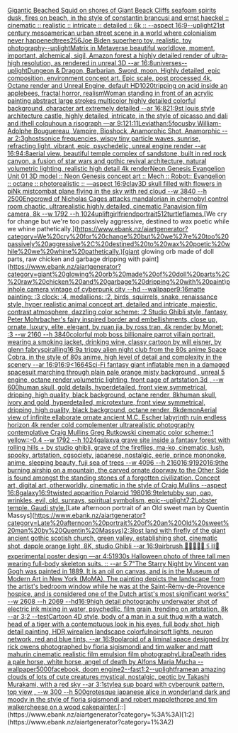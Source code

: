 [Gigantic Beached Squid on shores of Giant Beack Cliffs seafoam spirits dusk, fires on beach, in the style of constantin brancusi and ernst haeckel :: cinematic :: realistic :: intricate :: detailed :: 6k :: --aspect 16:9](https://www.ebank.nz/aiartgenerator?category=Gigantic%20Beached%20Squid%20on%20shores%20of%20Giant%20Beack%20Cliffs%20seafoam%20spirits%20dusk%2C%20fires%20on%20beach%2C%20in%20the%20style%20of%20constantin%20brancusi%20and%20ernst%20haeckel%20%3A%3A%20cinematic%20%3A%3A%20realistic%20%3A%3A%20intricate%20%3A%3A%20detailed%20%3A%3A%206k%20%3A%3A%20--aspect%2016%3A9)[--uplight](https://www.ebank.nz/aiartgenerator?category=--uplight)[21st century mesoamerican urban street scene in a world where colonialism never happened](https://www.ebank.nz/aiartgenerator?category=21st%20century%20mesoamerican%20urban%20street%20scene%20in%20a%20world%20where%20colonialism%20never%20happened)[trees](https://www.ebank.nz/aiartgenerator?category=trees)[256](https://www.ebank.nz/aiartgenerator?category=256)[Joe Biden superhero toy, realistic, toy photography](https://www.ebank.nz/aiartgenerator?category=Joe%20Biden%20superhero%20toy%2C%20realistic%2C%20toy%20photography)[--uplight](https://www.ebank.nz/aiartgenerator?category=--uplight)[Matrix in Metaverse beautiful world](https://www.ebank.nz/aiartgenerator?category=Matrix%20in%20Metaverse%20beautiful%20world)[love, moment, important, alchemical, sigil, Amazon forest a highly detailed render of ultra-high resolution, as rendered in unreal 3D --ar 16:8](https://www.ebank.nz/aiartgenerator?category=love%2C%20moment%2C%20important%2C%20alchemical%2C%20sigil%2C%20Amazon%20forest%20a%20highly%20detailed%20render%20of%20ultra-high%20resolution%2C%20as%20rendered%20in%20unreal%203D%20--ar%2016%3A8)[universes](https://www.ebank.nz/aiartgenerator?category=universes)[--uplight](https://www.ebank.nz/aiartgenerator?category=--uplight)[Dungeon & Dragon, Barbarian, Sword, moon,  Highly detailed, epic composition. environment concept art. Epic scale, post processed 4k, Octane render and Unreal Engine, default HD](https://www.ebank.nz/aiartgenerator?category=Dungeon%20%26%20Dragon%2C%20Barbarian%2C%20Sword%2C%20moon%2C%20%20Highly%20detailed%2C%20epic%20composition.%20environment%20concept%20art.%20Epic%20scale%2C%20post%20processed%204k%2C%20Octane%20render%20and%20Unreal%20Engine%2C%20default%20HD)[1020](https://www.ebank.nz/aiartgenerator?category=1020)[tripping on acid inside an applebees, fractal horror, realism](https://www.ebank.nz/aiartgenerator?category=tripping%20on%20acid%20inside%20an%20applebees%2C%20fractal%20horror%2C%20realism)[Woman standing in front of an acrylic painting abstract large strokes multicolor highly detailed colorful background, character art extremely detailed --ar 16:8](https://www.ebank.nz/aiartgenerator?category=Woman%20standing%20in%20front%20of%20an%20acrylic%20painting%20abstract%20large%20strokes%20multicolor%20highly%20detailed%20colorful%20background%2C%20character%20art%20extremely%20detailed%20--ar%2016%3A8)[21:9](https://www.ebank.nz/aiartgenerator?category=21%3A9)[st louis style architecture castle, highly detailed, intricate, in the style of picasso and dali and ithell colquhoun a risograph —ar 9:12](https://www.ebank.nz/aiartgenerator?category=st%20louis%20style%20architecture%20castle%2C%20highly%20detailed%2C%20intricate%2C%20in%20the%20style%20of%20picasso%20and%20dali%20and%20ithell%20colquhoun%20a%20risograph%20%E2%80%94ar%209%3A12)[1:1](https://www.ebank.nz/aiartgenerator?category=1%3A1)[1](https://www.ebank.nz/aiartgenerator?category=1)[Leviathan:5](https://www.ebank.nz/aiartgenerator?category=Leviathan%3A5)[focus](https://www.ebank.nz/aiartgenerator?category=focus)[by William-Adolphe Bouguereau, Vampire, Bioshock, Anamorphic Shot, Anamorphic --ar 2:3](https://www.ebank.nz/aiartgenerator?category=by%20William-Adolphe%20Bouguereau%2C%20Vampire%2C%20Bioshock%2C%20Anamorphic%20Shot%2C%20Anamorphic%20--ar%202%3A3)[ghost](https://www.ebank.nz/aiartgenerator?category=ghost)[sonice frequencies, wispy tiny particle waves, sunrise, refracting light, vibrant, epic, psychedelic, unreal engine render --ar 16:9](https://www.ebank.nz/aiartgenerator?category=sonice%20frequencies%2C%20wispy%20tiny%20particle%20waves%2C%20sunrise%2C%20refracting%20light%2C%20vibrant%2C%20epic%2C%20psychedelic%2C%20unreal%20engine%20render%20--ar%2016%3A9)[4:8](https://www.ebank.nz/aiartgenerator?category=4%3A8)[aerial view, beautiful temple complex of sandstone, built in red rock canyon, a fusion of star wars and gothic revival architecture, natural volumetric lighting, realistic high detail 4k render](https://www.ebank.nz/aiartgenerator?category=aerial%20view%2C%20beautiful%20temple%20complex%20of%20sandstone%2C%20built%20in%20red%20rock%20canyon%2C%20a%20fusion%20of%20star%20wars%20and%20gothic%20revival%20architecture%2C%20natural%20volumetric%20lighting%2C%20realistic%20high%20detail%204k%20render)[Neon Genesis Evangelion Unit 01 3D model :: Neon Genesis concept art :: Mech :: Robot:: Evangelion :: octane :: photorealistic :: —aspect 16:9](https://www.ebank.nz/aiartgenerator?category=Neon%20Genesis%20Evangelion%20Unit%2001%203D%20model%20%3A%3A%20Neon%20Genesis%20concept%20art%20%3A%3A%20Mech%20%3A%3A%20Robot%3A%3A%20Evangelion%20%3A%3A%20octane%20%3A%3A%20photorealistic%20%3A%3A%20%E2%80%94aspect%2016%3A9)[clay](https://www.ebank.nz/aiartgenerator?category=clay)[3D skull filled with flowers in piNk mist](https://www.ebank.nz/aiartgenerator?category=3D%20skull%20filled%20with%20flowers%20in%20piNk%20mist)[combat plane flying in the sky with red cloud --w 3840 --h 2500](https://www.ebank.nz/aiartgenerator?category=combat%20plane%20flying%20in%20the%20sky%20with%20red%20cloud%20--w%203840%20--h%202500)[Eng](https://www.ebank.nz/aiartgenerator?category=Eng)[crowd of Nicholas Cages attacks  mandalorian  in chernobyl control room chaotic, ultrarealistic highly detailed, cinematic Panavision film camera, 8k --w 1792 --h 1024](https://www.ebank.nz/aiartgenerator?category=crowd%20of%20Nicholas%20Cages%20attacks%20%20mandalorian%20%20in%20chernobyl%20control%20room%20chaotic%2C%20ultrarealistic%20highly%20detailed%2C%20cinematic%20Panavision%20film%20camera%2C%208k%20--w%201792%20--h%201024)[uplift](https://www.ebank.nz/aiartgenerator?category=uplift)[girlfriend](https://www.ebank.nz/aiartgenerator?category=girlfriend)[portrait](https://www.ebank.nz/aiartgenerator?category=portrait)[512](https://www.ebank.nz/aiartgenerator?category=512)[turtle](https://www.ebank.nz/aiartgenerator?category=turtle)[flames.](https://www.ebank.nz/aiartgenerator?category=flames.)[We cry for change but we're too passively aggressive, destined to wax poetic while we whine pathetically.](https://www.ebank.nz/aiartgenerator?category=We%20cry%20for%20change%20but%20we%27re%20too%20passively%20aggressive%2C%20destined%20to%20wax%20poetic%20while%20we%20whine%20pathetically.)[giant glowing orb made of doll parts, raw chicken and garbage dripping with paint](https://www.ebank.nz/aiartgenerator?category=giant%20glowing%20orb%20made%20of%20doll%20parts%2C%20raw%20chicken%20and%20garbage%20dripping%20with%20paint)[pinhole camera vintage of cyberpunk city --hd --wallpaper](https://www.ebank.nz/aiartgenerator?category=pinhole%20camera%20vintage%20of%20cyberpunk%20city%20--hd%20--wallpaper)[9:16](https://www.ebank.nz/aiartgenerator?category=9%3A16)[matte painting: :3 clock: :4, medallions: :2, birds, squirrels, snake, renaissance style, hyper realistic animal concept art, detailed and intricate, majestic, contrast atmosphere, dazzling color scheme: :2 Studio Ghibli style, fantasy, Peter Mohrbacher's fairy inspired border and embellishments, close up, ornate, luxury, elite, elegant, by ruan jia, by ross tran, 4k render,by Monet: :3 --w 2160 --h 3840](https://www.ebank.nz/aiartgenerator?category=matte%20painting%3A%20%3A3%20clock%3A%20%3A4%2C%20medallions%3A%20%3A2%2C%20birds%2C%20squirrels%2C%20snake%2C%20renaissance%20style%2C%20hyper%20realistic%20animal%20concept%20art%2C%20detailed%20and%20intricate%2C%20majestic%2C%20contrast%20atmosphere%2C%20dazzling%20color%20scheme%3A%20%3A2%20Studio%20Ghibli%20style%2C%20fantasy%2C%20Peter%20Mohrbacher%27s%20fairy%20inspired%20border%20and%20embellishments%2C%20close%20up%2C%20ornate%2C%20luxury%2C%20elite%2C%20elegant%2C%20by%20ruan%20jia%2C%20by%20ross%20tran%2C%204k%20render%2Cby%20Monet%3A%20%3A3%20--w%202160%20--h%203840)[colorful mob boss billionaire parrot villain portrait, wearing a smoking jacket, drinking wine, classy cartoon by will eisner, by glenn fabry](https://www.ebank.nz/aiartgenerator?category=colorful%20mob%20boss%20billionaire%20parrot%20villain%20portrait%2C%20wearing%20a%20smoking%20jacket%2C%20drinking%20wine%2C%20classy%20cartoon%20by%20will%20eisner%2C%20by%20glenn%20fabry)[spiralling](https://www.ebank.nz/aiartgenerator?category=spiralling)[16:9](https://www.ebank.nz/aiartgenerator?category=16%3A9)[a trippy alien night club from the 80s anime Space Cobra, in the style of 80s anime, high level of detail and complexity in the scenery --ar 16:9](https://www.ebank.nz/aiartgenerator?category=a%20trippy%20alien%20night%20club%20from%20the%2080s%20anime%20Space%20Cobra%2C%20in%20the%20style%20of%2080s%20anime%2C%20high%20level%20of%20detail%20and%20complexity%20in%20the%20scenery%20--ar%2016%3A9)[16:9](https://www.ebank.nz/aiartgenerator?category=16%3A9)[<1664](https://www.ebank.nz/aiartgenerator?category=%3C1664)[Sci-Fi fantasy giant inflatable men in a damaged spacesuit marching through plain pale orange misty background , unreal 5 engine, octane render,volumetric lighting, front page of artstation,3d , --w 600](https://www.ebank.nz/aiartgenerator?category=Sci-Fi%20fantasy%20giant%20inflatable%20men%20in%20a%20damaged%20spacesuit%20marching%20through%20plain%20pale%20orange%20misty%20background%20%2C%20unreal%205%20engine%2C%20octane%20render%2Cvolumetric%20lighting%2C%20front%20page%20of%20artstation%2C3d%20%2C%20--w%20600)[human skull, gold details, hyperdetailed, front view symmetrical, dripping, high quality, black background, octane render, 8k](https://www.ebank.nz/aiartgenerator?category=human%20skull%2C%20gold%20details%2C%20hyperdetailed%2C%20front%20view%20symmetrical%2C%20dripping%2C%20high%20quality%2C%20black%20background%2C%20octane%20render%2C%208k)[human skull, ivory and gold, hyperdetailed, microtexture, front view symmetrical, dripping, high quality, black background, octane render, 8k](https://www.ebank.nz/aiartgenerator?category=human%20skull%2C%20ivory%20and%20gold%2C%20hyperdetailed%2C%20microtexture%2C%20front%20view%20symmetrical%2C%20dripping%2C%20high%20quality%2C%20black%20background%2C%20octane%20render%2C%208k)[demon](https://www.ebank.nz/aiartgenerator?category=demon)[Aerial view of infinite  ellaborate ornate ancient M.C. Escher labyrinth ruin endless horizon 4k render cold complementer ultrarealistic photography contemplative Craig Mullins Greg Rutkowski cinematic color scheme::1 yellow::-0.4  --w 1792 --h 1024](https://www.ebank.nz/aiartgenerator?category=Aerial%20view%20of%20infinite%20%20ellaborate%20ornate%20ancient%20M.C.%20Escher%20labyrinth%20ruin%20endless%20horizon%204k%20render%20cold%20complementer%20ultrarealistic%20photography%20contemplative%20Craig%20Mullins%20Greg%20Rutkowski%20cinematic%20color%20scheme%3A%3A1%20yellow%3A%3A-0.4%20%20--w%201792%20--h%201024)[galaxy](https://www.ebank.nz/aiartgenerator?category=galaxy)[a grave site inside a fantasy forest with rolling hills + by studio ghibli, grave of the fireflies, ma-ko, cinematic, lush, spooky, artstation, cgsociety, japanese, nostalgic, eerie, prince mononoke, anime, sleeping beauty, fuji sea of trees  --w 4096  --h 2160](https://www.ebank.nz/aiartgenerator?category=a%20grave%20site%20inside%20a%20fantasy%20forest%20with%20rolling%20hills%20%2B%20by%20studio%20ghibli%2C%20grave%20of%20the%20fireflies%2C%20ma-ko%2C%20cinematic%2C%20lush%2C%20spooky%2C%20artstation%2C%20cgsociety%2C%20japanese%2C%20nostalgic%2C%20eerie%2C%20prince%20mononoke%2C%20anime%2C%20sleeping%20beauty%2C%20fuji%20sea%20of%20trees%20%20--w%204096%20%20--h%202160)[16:9](https://www.ebank.nz/aiartgenerator?category=16%3A9)[1920](https://www.ebank.nz/aiartgenerator?category=1920)[16:9](https://www.ebank.nz/aiartgenerator?category=16%3A9)[the burning airship on a mountain, the carved ornate doorway to the Other Side is found amongst the standing stones of a forgotten civilization. Concept art, digital art, otherworldly, cinematic in the style of Craig Mullins --aspect 16:8](https://www.ebank.nz/aiartgenerator?category=the%20burning%20airship%20on%20a%20mountain%2C%20the%20carved%20ornate%20doorway%20to%20the%20Other%20Side%20is%20found%20amongst%20the%20standing%20stones%20of%20a%20forgotten%20civilization.%20Concept%20art%2C%20digital%20art%2C%20otherworldly%2C%20cinematic%20in%20the%20style%20of%20Craig%20Mullins%20--aspect%2016%3A8)[galaxy](https://www.ebank.nz/aiartgenerator?category=galaxy)[16:9](https://www.ebank.nz/aiartgenerator?category=16%3A9)[twisted apparition Polaroid 1980](https://www.ebank.nz/aiartgenerator?category=twisted%20apparition%20Polaroid%201980)[16:9](https://www.ebank.nz/aiartgenerator?category=16%3A9)[teletubby sun, oap, wrinkles, evil, old, sunrays, spiritual symbolism, epic](https://www.ebank.nz/aiartgenerator?category=teletubby%20sun%2C%20oap%2C%20wrinkles%2C%20evil%2C%20old%2C%20sunrays%2C%20spiritual%20symbolism%2C%20epic)[--uplight](https://www.ebank.nz/aiartgenerator?category=--uplight)[](https://www.ebank.nz/aiartgenerator?category=)[7:2](https://www.ebank.nz/aiartgenerator?category=7%3A2)[Lobster temple. Gaudi style.](https://www.ebank.nz/aiartgenerator?category=Lobster%20temple.%20Gaudi%20style.)[Late afternoon portrait of an Old sweet man by Quentin Massys](https://www.ebank.nz/aiartgenerator?category=Late%20afternoon%20portrait%20of%20an%20Old%20sweet%20man%20by%20Quentin%20Massys)[2:3](https://www.ebank.nz/aiartgenerator?category=2%3A3)[lost land with firefly of the giant ancient gothic scotish church, green valley, establishing shot, cinematic shot, dapple  orange light, 8K, studio Ghibli --ar 16:9](https://www.ebank.nz/aiartgenerator?category=lost%20land%20with%20firefly%20of%20the%20giant%20ancient%20gothic%20scotish%20church%2C%20green%20valley%2C%20establishing%20shot%2C%20cinematic%20shot%2C%20dapple%20%20orange%20light%2C%208K%2C%20studio%20Ghibli%20--ar%2016%3A9)[airbrush 💊🪬💉🧼🎀🖇⛓🔩 experimental poster design —ar 4:5](https://www.ebank.nz/aiartgenerator?category=airbrush%20%F0%9F%92%8A%F0%9F%AA%AC%F0%9F%92%89%F0%9F%A7%BC%F0%9F%8E%80%F0%9F%96%87%E2%9B%93%F0%9F%94%A9%20experimental%20poster%20design%20%E2%80%94ar%204%3A5)[1930s Halloween photo of three tall men wearing full-body skeleton suits. :: --ar 5:7](https://www.ebank.nz/aiartgenerator?category=1930s%20Halloween%20photo%20of%20three%20tall%20men%20wearing%20full-body%20skeleton%20suits.%20%3A%3A%20--ar%205%3A7)["The Starry Night by Vincent van Gogh was painted in 1889. It is an oil on canvas, and is in the Museum of Modern Art in New York (MoMA). The painting depicts the landscape from the artist's bedroom window while he was at the Saint-Rémy-de-Provence hospice, and is considered one of the Dutch artist's most significant works" --w 2608 --h 2069 --hd](https://www.ebank.nz/aiartgenerator?category=%22The%20Starry%20Night%20by%20Vincent%20van%20Gogh%20was%20painted%20in%201889.%20It%20is%20an%20oil%20on%20canvas%2C%20and%20is%20in%20the%20Museum%20of%20Modern%20Art%20in%20New%20York%20%28MoMA%29.%20The%20painting%20depicts%20the%20landscape%20from%20the%20artist%27s%20bedroom%20window%20while%20he%20was%20at%20the%20Saint-R%C3%A9my-de-Provence%20hospice%2C%20and%20is%20considered%20one%20of%20the%20Dutch%20artist%27s%20most%20significant%20works%22%20--w%202608%20--h%202069%20--hd)[16:9](https://www.ebank.nz/aiartgenerator?category=16%3A9)[high detail photography underwater shot of electric ink mixing in water, psychedlic, film grain, trending on artstation, 8k --ar 3:2 --test](https://www.ebank.nz/aiartgenerator?category=high%20detail%20photography%20underwater%20shot%20of%20electric%20ink%20mixing%20in%20water%2C%20psychedlic%2C%20film%20grain%2C%20trending%20on%20artstation%2C%208k%20--ar%203%3A2%20--test)[Cartoon 4D style, body of a man in a suit thug with a watch, head of a tiger with a contemptuous look in his eyes, full body shot, high detail painting, HDR,](https://www.ebank.nz/aiartgenerator?category=Cartoon%204D%20style%2C%20body%20of%20a%20man%20in%20a%20suit%20thug%20with%20a%20watch%2C%20head%20of%20a%20tiger%20with%20a%20contemptuous%20look%20in%20his%20eyes%2C%20full%20body%20shot%2C%20high%20detail%20painting%2C%20HDR%2C)[wire](https://www.ebank.nz/aiartgenerator?category=wire)[alien landscape colorful](https://www.ebank.nz/aiartgenerator?category=alien%20landscape%20colorful)[noir](https://www.ebank.nz/aiartgenerator?category=noir)[soft lights, neuron network, red and blue tints, --ar 16:9](https://www.ebank.nz/aiartgenerator?category=soft%20lights%2C%20neuron%20network%2C%20red%20and%20blue%20tints%2C%20--ar%2016%3A9)[polaroid of a liminal space designed by rick owens photographed by floria sigismondi and tim walker  and matt mahurin cinematic realistic film emulsion film photography](https://www.ebank.nz/aiartgenerator?category=polaroid%20of%20a%20liminal%20space%20designed%20by%20rick%20owens%20photographed%20by%20floria%20sigismondi%20and%20tim%20walker%20%20and%20matt%20mahurin%20cinematic%20realistic%20film%20emulsion%20film%20photography)[Libra](https://www.ebank.nz/aiartgenerator?category=Libra)[Death rides a pale horse, white horse, angel of death by Alfons Maria Mucha --wallpaper](https://www.ebank.nz/aiartgenerator?category=Death%20rides%20a%20pale%20horse%2C%20white%20horse%2C%20angel%20of%20death%20by%20Alfons%20Maria%20Mucha%20--wallpaper)[5000](https://www.ebank.nz/aiartgenerator?category=5000)[facebook, doom engine](https://www.ebank.nz/aiartgenerator?category=facebook%2C%20doom%20engine)[2](https://www.ebank.nz/aiartgenerator?category=2)[--fast](https://www.ebank.nz/aiartgenerator?category=--fast)[1:2](https://www.ebank.nz/aiartgenerator?category=1%3A2)[--uplight](https://www.ebank.nz/aiartgenerator?category=--uplight)[frame](https://www.ebank.nz/aiartgenerator?category=frame)[an amazing clouds of lots of cute creatures mystical, nostalgic, peotic by Takashi Murakami, with a red sky --ar 3:1](https://www.ebank.nz/aiartgenerator?category=an%20amazing%20clouds%20of%20lots%20of%20cute%20creatures%20mystical%2C%20nostalgic%2C%20peotic%20by%20Takashi%20Murakami%2C%20with%20a%20red%20sky%20--ar%203%3A1)[style](https://www.ebank.nz/aiartgenerator?category=style)[a sup board with cyberpunk pattern, top view , --w 300 --h 500](https://www.ebank.nz/aiartgenerator?category=a%20sup%20board%20with%20cyberpunk%20pattern%2C%20top%20view%20%2C%20--w%20300%20--h%20500)[grotesque japanese alice in wonderland dark and moody in the style of floria sigismondi and robert mapplethorpe and tim walker](https://www.ebank.nz/aiartgenerator?category=grotesque%20japanese%20alice%20in%20wonderland%20dark%20and%20moody%20in%20the%20style%20of%20floria%20sigismondi%20and%20robert%20mapplethorpe%20and%20tim%20walker)[cheese on a wood cake](https://www.ebank.nz/aiartgenerator?category=cheese%20on%20a%20wood%20cake)[painter.](https://www.ebank.nz/aiartgenerator?category=painter.)[::](https://www.ebank.nz/aiartgenerator?category=%3A%3A)[1:2](https://www.ebank.nz/aiartgenerator?category=1%3A2)
